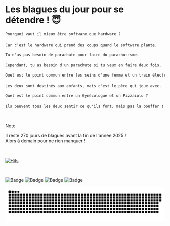 
<h1>Les blagues du jour pour se détendre ! 😇</h1>

```diff
Pourquoi vaut il mieux être software que hardware ?

Car c’est le hardware qui prend des coups quand le software plante.
```

```diff
Tu n'as pas besoin de parachute pour faire du parachutisme.

Cependant, tu as besoin d'un parachute si tu veux en faire deux fois.
```

```diff
Quel est le point commun entre les seins d'une femme et un train électrique ?

Les deux sont destinés aux enfants, mais c'est le père qui joue avec.
```

```diff
Quel est le point commun entre un Gynécologue et un Pizzaiolo ?

Ils peuvent tous les deux sentir ce qu'ils font, mais pas la bouffer !
```

<br/>

> [!NOTE]
> Il reste 270 jours de blagues avant la fin de l'année 2025 ! <br/>
> Alors à demain pour ne rien manquer !

<br/>


[![Hits](https://hits.seeyoufarm.com/api/count/incr/badge.svg?url=https%3A%2F%2Fgithub.com%2FClems02%2Fhit-counter&count_bg=%23003E80&title_bg=%235C9FE1&icon=powershell.svg&icon_color=%23FFFFFF&title=Visite&edge_flat=false)](https://hits.seeyoufarm.com)


<br/>


![Badge](https://img.shields.io/badge/Last%20updated%20on-white?style=for-the-badge&logo=clockify)   ![Badge](https://img.shields.io/badge/06/04-white?style=for-the-badge) ![Badge](https://img.shields.io/badge/at-white?style=for-the-badge) ![Badge](https://img.shields.io/badge/03:13-white?style=for-the-badge)


<p align="center">
 <img width="1000" src="assets/github-snake.svg" alt="snake"/>
</p>
